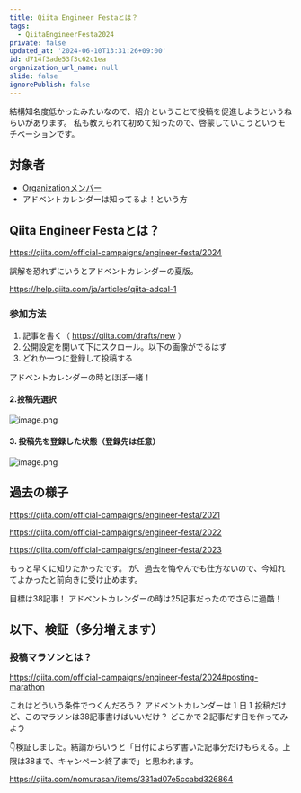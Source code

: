 ```yaml
---
title: Qiita Engineer Festaとは？
tags:
  - QiitaEngineerFesta2024
private: false
updated_at: '2024-06-10T13:31:26+09:00'
id: d714f3ade53f3c62c1ea
organization_url_name: null
slide: false
ignorePublish: false
---
```

結構知名度低かったみたいなので、紹介ということで投稿を促進しようというねらいがあります。
私も教えられて初めて知ったので、啓蒙していこうというモチベーションです。

## 対象者
- [Organizationメンバー](https://qiita.com/organizations/linuc/profile)
- アドベントカレンダーは知ってるよ！という方

## Qiita Engineer Festaとは？
https://qiita.com/official-campaigns/engineer-festa/2024

誤解を恐れずにいうとアドベントカレンダーの夏版。

https://help.qiita.com/ja/articles/qiita-adcal-1

### 参加方法

1. 記事を書く（ https://qiita.com/drafts/new ）
1. 公開設定を開いて下にスクロール。以下の画像がでるはず
1. どれか一つに登録して投稿する

アドベントカレンダーの時とほぼ一緒！

#### 2.投稿先選択
![image.png](https://qiita-image-store.s3.ap-northeast-1.amazonaws.com/0/122800/a207efe7-7760-2816-6fe2-ad10291a59b9.png)

#### 3. 投稿先を登録した状態（登録先は任意）
![image.png](https://qiita-image-store.s3.ap-northeast-1.amazonaws.com/0/122800/80b64b3f-7fde-8e59-a0f7-95871dd8def2.png)

## 過去の様子
https://qiita.com/official-campaigns/engineer-festa/2021

https://qiita.com/official-campaigns/engineer-festa/2022

https://qiita.com/official-campaigns/engineer-festa/2023

もっと早くに知りたかったです。
が、過去を悔やんでも仕方ないので、今知れてよかったと前向きに受け止めます。

目標は38記事！
アドベントカレンダーの時は25記事だったのでさらに過酷！

## 以下、検証（多分増えます）
### 投稿マラソンとは？
https://qiita.com/official-campaigns/engineer-festa/2024#posting-marathon

これはどういう条件でつくんだろう？
アドベントカレンダーは１日１投稿だけど、このマラソンは38記事書けばいいだけ？
どこかで２記事だす日を作ってみよう

👇検証しました。結論からいうと「日付によらず書いた記事分だけもらえる。上限は38まで、キャンペーン終了まで」と思われます。

https://qiita.com/nomurasan/items/331ad07e5ccabd326864
